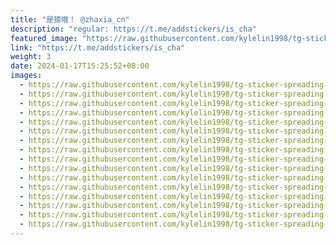 ```yaml
---
title: "是猹哦！ @zhaxia_cn"
description: "regular: https://t.me/addstickers/is_cha"
featured_image: "https://raw.githubusercontent.com/kylelin1998/tg-sticker-spreading-worldwide-images/main/img/01f9b1d7-ea96-42a9-91a7-a4350133d79c.jpg"
link: "https://t.me/addstickers/is_cha"
weight: 3
date: 2024-01-17T15:25:52+08:00
images:
  - https://raw.githubusercontent.com/kylelin1998/tg-sticker-spreading-worldwide-images/main/img/01f9b1d7-ea96-42a9-91a7-a4350133d79c.jpg
  - https://raw.githubusercontent.com/kylelin1998/tg-sticker-spreading-worldwide-images/main/img/936737f8-eb66-4c20-ac83-71b895881f44.jpg
  - https://raw.githubusercontent.com/kylelin1998/tg-sticker-spreading-worldwide-images/main/img/5e66cc35-8c12-4529-89c9-3edcdc1a613b.jpg
  - https://raw.githubusercontent.com/kylelin1998/tg-sticker-spreading-worldwide-images/main/img/fc265112-4004-4c1b-b3b0-13e68b7bce0e.jpg
  - https://raw.githubusercontent.com/kylelin1998/tg-sticker-spreading-worldwide-images/main/img/7673b479-b08d-42a3-8b46-dd7400b9eae4.jpg
  - https://raw.githubusercontent.com/kylelin1998/tg-sticker-spreading-worldwide-images/main/img/9c4679c2-f3dd-4134-bd98-07575ef245f1.jpg
  - https://raw.githubusercontent.com/kylelin1998/tg-sticker-spreading-worldwide-images/main/img/929d76ad-7b09-4483-bb41-76a25227a419.jpg
  - https://raw.githubusercontent.com/kylelin1998/tg-sticker-spreading-worldwide-images/main/img/e032f2fc-a6fa-4c31-8bb8-5d7686803da3.jpg
  - https://raw.githubusercontent.com/kylelin1998/tg-sticker-spreading-worldwide-images/main/img/6c4aa20c-d3bc-4d71-8835-bdf32de65466.jpg
  - https://raw.githubusercontent.com/kylelin1998/tg-sticker-spreading-worldwide-images/main/img/4cae24b7-5e50-4fc1-9052-3e054b8da74d.jpg
  - https://raw.githubusercontent.com/kylelin1998/tg-sticker-spreading-worldwide-images/main/img/08f5c161-47af-4007-9ed3-a4c48c3dd0b9.jpg
  - https://raw.githubusercontent.com/kylelin1998/tg-sticker-spreading-worldwide-images/main/img/7787bdc0-a4ea-4a30-b105-152e23a9261a.jpg
  - https://raw.githubusercontent.com/kylelin1998/tg-sticker-spreading-worldwide-images/main/img/5ff3bce2-8eca-41ea-84f1-c044150b1765.jpg
  - https://raw.githubusercontent.com/kylelin1998/tg-sticker-spreading-worldwide-images/main/img/300d7a42-3de0-4e1e-acf3-2ddca83d3f23.jpg
  - https://raw.githubusercontent.com/kylelin1998/tg-sticker-spreading-worldwide-images/main/img/bfe5545a-6985-4623-a763-91203271f892.jpg
  - https://raw.githubusercontent.com/kylelin1998/tg-sticker-spreading-worldwide-images/main/img/1a402aac-276b-4f28-a83c-204ade041376.jpg
---
```

